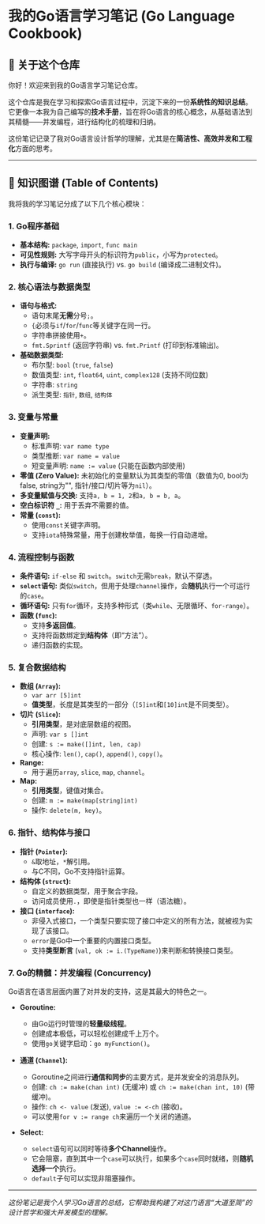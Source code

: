 # 我的Go语言学习笔记 (Go Language Cookbook)

## 👋 关于这个仓库

你好！欢迎来到我的Go语言学习笔记仓库。

这个仓库是我在学习和探索Go语言过程中，沉淀下来的一份**系统性的知识总结**。它更像一本我为自己编写的**技术手册**，旨在将Go语言的核心概念，从基础语法到其精髓——并发编程，进行结构化的梳理和归纳。

这份笔记记录了我对Go语言设计哲学的理解，尤其是在**简洁性、高效并发和工程化**方面的思考。

---

## 📒 知识图谱 (Table of Contents)

我将我的学习笔记分成了以下几个核心模块：

### **1. Go程序基础**
*   **基本结构:** `package`, `import`, `func main`
*   **可见性规则:** 大写字母开头的标识符为`public`，小写为`protected`。
*   **执行与编译:** `go run` (直接执行) vs. `go build` (编译成二进制文件)。

### **2. 核心语法与数据类型**
*   **语句与格式:**
    *   语句末尾**无需**分号`;`。
    *   `{`必须与`if`/`for`/`func`等关键字在同一行。
    *   字符串拼接使用`+`。
    *   `fmt.Sprintf` (返回字符串) vs. `fmt.Printf` (打印到标准输出)。
*   **基础数据类型:**
    *   布尔型: `bool` (`true`, `false`)
    *   数值类型: `int`, `float64`, `uint`, `complex128` (支持不同位数)
    *   字符串: `string`
    *   派生类型: `指针`, `数组`, `结构体`

### **3. 变量与常量**
*   **变量声明:**
    *   标准声明: `var name type`
    *   类型推断: `var name = value`
    *   短变量声明: `name := value` (只能在函数内部使用)
*   **零值 (Zero Value):** 未初始化的变量默认为其类型的零值（数值为0, bool为false, string为"", 指针/接口/切片等为`nil`）。
*   **多变量赋值与交换:** 支持`a, b = 1, 2`和`a, b = b, a`。
*   **空白标识符 `_`:** 用于丢弃不需要的值。
*   **常量 (`const`):**
    *   使用`const`关键字声明。
    *   支持`iota`特殊常量，用于创建枚举值，每换一行自动递增。

### **4. 流程控制与函数**
*   **条件语句:** `if-else` 和 `switch`。`switch`无需`break`，默认不穿透。
*   **`select`语句:** 类似`switch`，但用于处理`channel`操作，会**随机**执行一个可运行的`case`。
*   **循环语句:** 只有`for`循环，支持多种形式（类`while`、无限循环、`for-range`）。
*   **函数 (`func`):**
    *   支持**多返回值**。
    *   支持将函数绑定到**结构体**（即“方法”）。
    *   递归函数的实现。

### **5. 复合数据结构**
*   **数组 (`Array`):**
    *   `var arr [5]int`
    *   **值类型**，长度是其类型的一部分（`[5]int`和`[10]int`是不同类型）。
*   **切片 (`Slice`):**
    *   **引用类型**，是对底层数组的视图。
    *   声明: `var s []int`
    *   创建: `s := make([]int, len, cap)`
    *   核心操作: `len()`, `cap()`, `append()`, `copy()`。
*   **Range:**
    *   用于遍历`array`, `slice`, `map`, `channel`。
*   **Map:**
    *   **引用类型**，键值对集合。
    *   创建: `m := make(map[string]int)`
    *   操作: `delete(m, key)`。

### **6. 指针、结构体与接口**
*   **指针 (`Pointer`):**
    *   `&`取地址，`*`解引用。
    *   与C不同，Go不支持指针运算。
*   **结构体 (`struct`):**
    *   自定义的数据类型，用于聚合字段。
    *   访问成员使用`.`，即使是指针类型也一样（语法糖）。
*   **接口 (`interface`):**
    *   非侵入式接口，一个类型只要实现了接口中定义的所有方法，就被视为实现了该接口。
    *   `error`是Go中一个重要的内置接口类型。
    *   支持**类型断言** (`val, ok := i.(TypeName)`)来判断和转换接口类型。

### **7. Go的精髓：并发编程 (Concurrency)**

Go语言在语言层面内置了对并发的支持，这是其最大的特色之一。

*   **Goroutine:**
    *   由Go运行时管理的**轻量级线程**。
    *   创建成本极低，可以轻松创建成千上万个。
    *   使用`go`关键字启动：`go myFunction()`。

*   **通道 (`Channel`):**
    *   Goroutine之间进行**通信和同步**的主要方式，是并发安全的消息队列。
    *   创建: `ch := make(chan int)` (无缓冲) 或 `ch := make(chan int, 10)` (带缓冲)。
    *   操作: `ch <- value` (发送), `value := <-ch` (接收)。
    *   可以使用`for v := range ch`来遍历一个关闭的通道。

*   **Select:**
    *   `select`语句可以同时等待**多个Channel**操作。
    *   它会阻塞，直到其中一个`case`可以执行，如果多个`case`同时就绪，则**随机选择一个**执行。
    *   `default`子句可以实现非阻塞操作。

---

*这份笔记是我个人学习Go语言的总结，它帮助我构建了对这门语言“大道至简”的设计哲学和强大并发模型的理解。*
